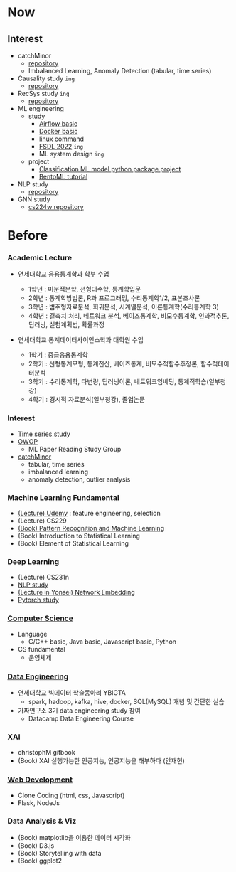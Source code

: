 # Now
## Interest
- catchMinor
  - [repository](https://github.com/minsoo9506/catchMinor)
  - Imbalanced Learning, Anomaly Detection (tabular, time series)
- Causality study `ing`
  - [repository](https://github.com/minsoo9506/causality-study)
- RecSys study `ing`
  - [repository](https://github.com/minsoo9506/RecSys-study)
- ML engineering
  - study
    - [Airflow basic](https://minsoo9506.github.io/categories/airflow/) 
    - [Docker basic](https://minsoo9506.github.io/categories/docker/)
    - [linux command](https://minsoo9506.github.io/04-linux-udemy/)
    - [FSDL 2022](https://github.com/minsoo9506/FSDL2022-study) `ing`
    - ML system design `ing`
  - project
    - [Classification ML model python package project](https://github.com/minsoo9506/fraudDetection)
    - [BentoML tutorial](https://github.com/minsoo9506/BentoML-model-serving)
- NLP study
  - [repository](https://github.com/minsoo9506/NLP-study)
- GNN study
  - [cs224w repository](https://github.com/minsoo9506/cs224w-study)

# Before
### Academic Lecture
- 연세대학교 응용통계학과 학부 수업
  - 1학년 : 미분적분학, 선형대수학, 통계학입문
  - 2학년 : 통계학방법론, R과 프로그래밍, 수리통계학1/2, 표본조사론
  - 3학년 : 범주형자료분석, 회귀분석, 시계열분석, 이론통계학(수리통계학 3)
  - 4학년 : 결측치 처리, 네트워크 분석, 베이즈통계학, 비모수통계학, 인과적추론, 딥러닝, 실험계획법, 확률과정

- 연세대학교 통계데이터사이언스학과 대학원 수업
  - 1학기 : 중급응용통계학
  - 2학기 : 선형통계모형, 통계전산, 베이즈통계, 비모수적함수추정론, 함수적데이터분석
  - 3학기 : 수리통계학, 다변량, 딥러닝이론, 네트워크임베딩, 통계적학습(일부청강)
  - 4학기 : 경시적 자료분석(일부청강), 졸업논문

### Interest
- [Time series study](https://github.com/minsoo9506/time-series-study)
- [OWOP](https://github.com/minsoo9506/OWOP)
  - ML Paper Reading Study Group
- [catchMinor](https://github.com/minsoo9506/catchMinor)
  - tabular, time series
  - imbalanced learning
  - anomaly detection, outlier analysis 

### Machine Learning Fundamental
- [(Lecture) Udemy](https://github.com/minsoo9506/udemy_FE_FS) : feature engineering, selection
- (Lecture) CS229
- [(Book) Pattern Recognition and Machine Learning](https://minsoo9506.github.io/contact/)
- (Book) Introduction to Statistical Learning
- (Book) Element of Statistical Learning

### Deep Learning
- (Lecture) CS231n
- [NLP study](https://github.com/minsoo9506/NLP-study)
- [(Lecture in Yonsei) Network Embedding](https://github.com/minsoo9506/network-embedding)
- [Pytorch study](https://github.com/minsoo9506/pytorch-study)

### [Computer Science](https://github.com/minsoo9506/computer-science-study)
- Language
  - C/C++ basic, Java basic, Javascript basic, Python
- CS fundamental
  - 운영체제

### [Data Engineering](https://github.com/minsoo9506/data-engineering-study)
  - 연세대학교 빅데이터 학술동아리 YBIGTA
    - spark, hadoop, kafka, hive, docker, SQL(MySQL) 개념 및 간단한 실습
  - 가짜연구소 3기 data engineering study 참여
    - Datacamp Data Engineering Course

### XAI
  - christophM gitbook
  - (Book) XAI 실행가능한 인공지능, 인공지능을 해부하다 (안재현)

### [Web Development](https://github.com/minsoo9506/web-dev-study)
  - Clone Coding (html, css, Javascript)
  - Flask, NodeJs

### Data Analysis & Viz
- (Book) matplotlib을 이용한 데이터 시각화
- (Book) D3.js
- (Book) Storytelling with data
- (Book) ggplot2
